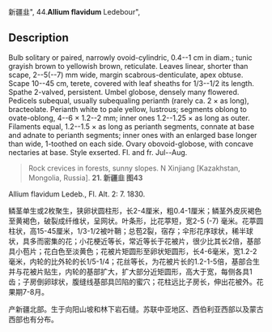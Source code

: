 新疆韭",
44.**Allium flavidum** Ledebour",

## Description
Bulb solitary or paired, narrowly ovoid-cylindric, 0.4--1 cm in diam.; tunic grayish brown to yellowish brown, reticulate. Leaves linear, shorter than scape, 2--5(--7) mm wide, margin scabrous-denticulate, apex obtuse. Scape 10--45 cm, terete, covered with leaf sheaths for 1/3--1/2 its length. Spathe 2-valved, persistent. Umbel globose, densely many flowered. Pedicels subequal, usually subequaling perianth (rarely ca. 2 × as long), bracteolate. Perianth white to pale yellow, lustrous; segments oblong to ovate-oblong, 4--6 × 1.2--2 mm; inner ones 1.2--1.25 × as long as outer. Filaments equal, 1.2--1.5 × as long as perianth segments, connate at base and adnate to perianth segments; inner ones with an enlarged base longer than wide, 1-toothed on each side. Ovary obovoid-globose, with concave nectaries at base. Style exserted. Fl. and fr. Jul--Aug.

> Rock crevices in forests, sunny slopes. N Xinjiang [Kazakhstan, Mongolia, Russia].
**21. 新疆韭 图43**

Allium flavidum Ledeb., Fl. Alt. 2: 7. 1830.

鳞茎单生或2枚聚生，狭卵状圆柱形，长2-4厘米，粗0.4-1厘米；鳞茎外皮灰褐色至黄褐色，破裂成纤维状，呈网状。叶条形，比花葶短，宽2-5 (-7) 毫米。花葶圆柱状，高15-45厘米，1/3-1/2被叶鞘；总苞2裂，宿存；伞形花序球状，稀半球状，具多而密集的花；小花梗近等长，常近等长于花被片，很少比其长2倍，基部具小苞片；花白色至淡黄色；花被片矩圆形至卵状矩圆形，长4-6毫米，宽1.2-2毫米，内轮的比外轮的长1/5-1/4；花丝等长，为花被片长的1.2-1-5倍，基部合生并与花被片贴生，内轮的基部扩大，扩大部分近矩圆形，高大于宽，每侧各具1齿；子房倒卵球状，腹缝线基部具凹陷的蜜穴；花柱远比子房长，伸出花被外。花果期7-8月。

产新疆北部。生于向阳山坡和林下岩石缝。苏联中亚地区、西伯利亚西部以及蒙古西部也有分布。
